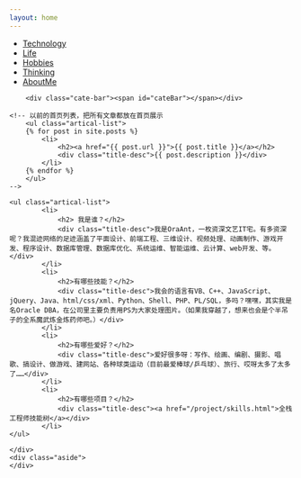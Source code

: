 ```yaml
---
layout: home
---
```


<div class="index-content home">
    <div class="section">
        <ul class="artical-cate">
            <li><a href="/technology"><span>Technology</span></a></li>
            <li><a href="/life"><span>Life</span></a></li>
            <li><a href="/hobbies"><span>Hobbies</span></a></li>
            <li><a href="/thinking"><span>Thinking</span></a></li>
            <li><a href="/aboutme"><span>AboutMe</span></a></li>
        </ul>

        <div class="cate-bar"><span id="cateBar"></span></div>

	<!-- 以前的首页列表，把所有文章都放在首页展示
        <ul class="artical-list">
        {% for post in site.posts %}
            <li>
                <h2><a href="{{ post.url }}">{{ post.title }}</a></h2>
                <div class="title-desc">{{ post.description }}</div>
            </li>
        {% endfor %}
        </ul>
	-->

	<ul class="artical-list">
            <li>
                <h2> 我是谁？</h2>
                <div class="title-desc">我是OraAnt，一枚资深文艺IT宅。有多资深呢？我混迹网络的足迹涵盖了平面设计、前端工程、三维设计、视频处理、动画制作、游戏开发、程序设计、数据库管理、数据库优化、系统运维、智能运维、云计算、web开发、等。</div>
            </li>
            <li>
                <h2>有哪些技能？</h2>
                <div class="title-desc">我会的语言有VB、C++、JavaScript、jQuery、Java、html/css/xml、Python、Shell、PHP、PL/SQL，多吗？嘿嘿，其实我是名Oracle DBA，在公司里主要负责用PS为大家处理图片。（如果我穿越了，想来也会是个半吊子的全系魔武炼金炼药师吧。）</div>
            </li>
            <li>
                <h2>有哪些爱好？</h2>
                <div class="title-desc">爱好很多呀：写作、绘画、编剧、摄影、唱歌、搞设计、做游戏、建网站、各种球类运动（目前最爱棒球/乒乓球）、旅行、哎呀太多了太多了……</div>
            </li>
            <li>
                <h2>有哪些项目？</h2>
                <div class="title-desc"><a href="/project/skills.html">全栈工程师技能树</a></div>
            </li>
	</ul>

    </div>
    <div class="aside">
    </div>
</div>
